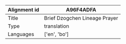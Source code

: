 |Alignment id | A96F4ADFA
| --- | --- 
|Title | Brief Dzogchen Lineage Prayer 
|Type | translation
|Languages | ['en', 'bo']
